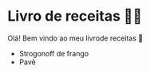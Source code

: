 # Livro de receitas :man_cook:

Olá! Bem vindo ao meu livrode receitas :wave:

- Strogonoff de frango
- Pavê



